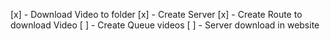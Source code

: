 [x] - Download Video to folder
[x] - Create Server
[x] - Create Route to download Video
[ ] - Create Queue videos
[ ] - Server download in website